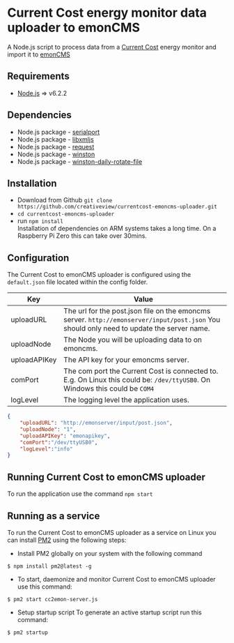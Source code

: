 # Current Cost energy monitor data uploader to emonCMS
A Node.js script to process data from a [Current Cost](http://www.currentcost.com/) energy monitor and import it to [emonCMS](https://emoncms.org/)



## Requirements 
- [Node.js](https://nodejs.org/en/) => v6.2.2

## Dependencies
 - Node.js package - [serialport](https://www.npmjs.com/package/serialport)
 - Node.js package - [libxmljs](https://www.npmjs.com/package/libxmljs)
 - Node.js package - [request](https://www.npmjs.com/package/request)
 - Node.js package - [winston](https://www.npmjs.com/package/winston)
 - Node.js package - [winston-daily-rotate-file](https://www.npmjs.com/package/winston-daily-rotate-file)

## Installation

- Download from Github ```git clone https://github.com/creativeview/currentcost-emoncms-uploader.git```
- ```cd currentcost-emoncms-uploader```
- run ```npm install```  
Installation of dependencies on ARM systems takes a long time. On a Raspberry Pi Zero this can take over 30mins.

## Configuration
The Current Cost to emonCMS uploader is configured using the `default.json` file located within the config folder. 

| Key          | Value                                                                                                                                          |
|--------------|------------------------------------------------------------------------------------------------------------------------------------------------|
| uploadURL    | The url for the post.json file on the emoncms server.  ```http://emonserver/input/post.json``` You should only need to update the server name. |
| uploadNode   | The Node you will be uploading data to on emoncms.                                                                                             |
| uploadAPIKey | The API key for your emoncms server.                                                                                                           |
| comPort      | The com port the Current Cost is connected to. E.g. On Linux this could be: ```/dev/ttyUSB0```. On Windows this could be ```COM4```            |
| logLevel     | The logging level the application uses.                                                                                                        |


```json 
{
    "uploadURL": "http://emonserver/input/post.json",
    "uploadNode": "1",
    "uploadAPIKey": "emonapikey",
    "comPort":"/dev/ttyUSB0",
    "logLevel":"info"
}
```

## Running Current Cost to emonCMS uploader
To run the application use the command ```npm start```

## Running as a service
To run the Current Cost to emonCMS uploader as a service on Linux you can install [PM2](http://pm2.keymetrics.io/) using the following steps:

- Install PM2 globally on your system with the following command
```
$ npm install pm2@latest -g
```

- To start, daemonize and monitor Current Cost to emonCMS uploader use this command: 
```
$ pm2 start cc2emon-server.js
```

- Setup startup script
To generate an active startup script run this command: 
```
$ pm2 startup
```




